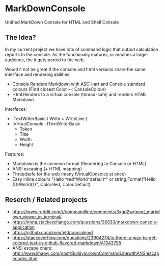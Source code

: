 # MarkDownConsole
Unified MarkDown Console for HTML and Shell Console

## The Idea?
In my current project we have lots of command logic that output calculation reports to the console. As the functionaliy matures, or reaches a larger audience, the it gets ported to the web.

Would it not be great if the console and html versions share the same interface and rendering abilities:
- Console Renders Markdown with ASCII-art and Console standard colours (Find closest Color -< ConsoleColour)
- Html Renders to a virtual console (thread-safe) and renders HTML Markdown

Interfaces:
 - ITextWriterBasic ( Write + WriteLine )
 - IVirtualConsole : ITextWriterBasic
    - Token
    - Title
    - Width
    - Height
    
Features:
- Markdown is the common format (Rendering to Console or HTML)
- ANSI escaping (+ HTML mapping)
- Threadsafe for the web (many IVirtualConsoles at once)
- Easy inline colours "Hello ^red^World^default^" or string.Format("Hello {0}World{1}", Color.Red, Color.Default)


## Reserch / Related projects
- https://www.reddit.com/r/commandline/comments/3xgd2w/good_markdown_viewer_in_terminal/
- https://meta.stackexchange.com/questions/36833/markdown-console-application
- https://github.com/kneufeld/consolemd
- https://stackoverflow.com/questions/23904274/is-there-a-way-to-get-colored-text-in-github-flavored-markdown/41043795
- ANSI escape chars: http://www.lihaoyi.com/post/BuildyourownCommandLinewithANSIescapecodes.html
